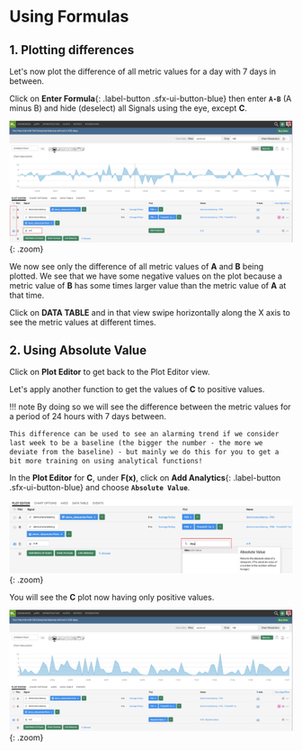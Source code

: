 # Using Formulas

## 1. Plotting differences

Let's now plot the difference of all metric values for a day with 7 days in between.

Click on **Enter Formula**{: .label-button .sfx-ui-button-blue} then enter **`A-B`** (A minus B) and hide (deselect) all Signals using the eye, except **C**.

![Formulas](../images/dashboards/M1-l1-22.png){: .zoom}

We now see only the difference of all metric values of **A** and **B** being plotted. We see that we have some negative values on the plot because a metric value of **B** has some times larger value than the metric value of **A** at that time.

Click on **DATA TABLE** and in that view swipe horizontally along the X axis to see the metric values at different times.

## 2. Using Absolute Value

Click on **Plot Editor** to get back to the Plot Editor view.

Let's apply another function to get the values of **C** to positive values.

!!! note
    By doing so we will see the difference between the metric values for a period of 24 hours with 7 days between.

    This difference can be used to see an alarming trend if we consider last week to be a baseline (the bigger the number - the more we deviate from the baseline) - but mainly we do this for you to get a bit more training on using analytical functions!

In the **Plot Editor** for **C**, under **F(x)**, click on **Add Analytics**{: .label-button .sfx-ui-button-blue} and choose **`Absolute Value`**.

![Absolute Value](../images/dashboards/M1-l1-23.png){: .zoom}

You will see the **C** plot now having only positive values.

![Chart](../images/dashboards/M1-l1-24.png){: .zoom}
